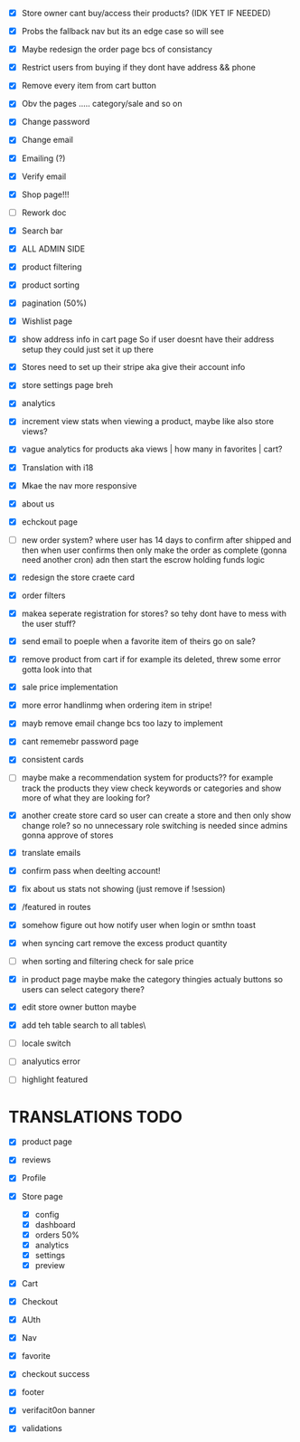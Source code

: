 
- [x]  Store owner cant buy/access their products? (IDK YET IF NEEDED)
- [x] Probs the fallback nav but its an edge case so will see
- [x] Maybe redesign the order page bcs of consistancy
- [x] Restrict users from buying if they dont have address && phone
- [x] Remove every item  from cart button 
- [x] Obv the pages ..... category/sale and so on
- [x] Change password
- [x] Change email
- [x] Emailing (?)
- [x] Verify email
- [x] Shop page!!!
- [ ] Rework doc
- [x] Search bar
- [x] ALL ADMIN SIDE
- [x] product filtering
- [x] product sorting
- [x] pagination (50%)
- [x] Wishlist page
- [x] show address info in cart page So if user doesnt have their address setup they could just set it up there
- [x] Stores need to set up their stripe aka give their account info
- [x] store settings page breh
- [x] analytics
- [x] increment view stats when viewing a product, maybe like also store views?
- [x] vague analytics for products aka views | how many in favorites | cart?
- [x] Translation with i18
- [x] Mkae the nav more responsive 
- [x] about us 
- [x] echckout page 
- [ ] new order system? where user has 14 days  to confirm after shipped and then when user confirms then only make the order as complete (gonna need another cron) adn then start the escrow holding funds logic
- [x] redesign the store craete card
- [x] order filters
- [x] makea  seperate registration for stores? so tehy dont have to mess with the user stuff?
- [x] send email to poeple when a favorite item of theirs go on sale?
- [x] remove product from cart if for example its deleted, threw some error gotta look into that
- [x] sale price implementation
- [x] more error handlinmg when ordering item in stripe!
- [x] mayb remove email change bcs too lazy to implement
- [x] cant rememebr password page 
- [x] consistent cards
- [ ] maybe make a recommendation system for products?? for example track the products they view check keywords or categories and show more of what they are looking for?
- [x] another create store card so user can create a store and then only show change role? so no unnecessary role switching is needed since admins gonna approve of stores
- [x] translate emails
- [x] confirm pass when deelting account!
- [x] fix about us stats not showing (just remove if !session) 
- [x] /featured in routes 
- [x] somehow figure out how notify user when login or smthn toast 
- [x] when  syncing cart remove the excess product quantity
- [ ] when sorting and filtering check for sale price 
- [x] in product page maybe make the category thingies actualy buttons so users can select category there?
- [x] edit store owner button maybe 
- [x] add teh table search to all tables\
- [ ] locale switch
- [ ] analyutics error 
- [ ] highlight featured


# TRANSLATIONS TODO 

- [x] product page 
- [x] reviews
- [x] Profile
- [x] Store page
	- [x] config
	- [x] dashboard
	- [x] orders 50%
	- [x] analytics
	- [x] settings
	- [x] preview

- [x] Cart
- [x] Checkout
- [x] AUth
- [x] Nav
- [x] favorite
- [x] checkout success
- [x] footer
- [x] verifacit0on banner
- [x] validations



